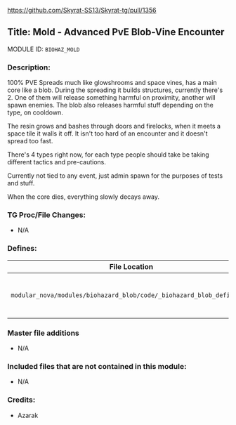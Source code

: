 https://github.com/Skyrat-SS13/Skyrat-tg/pull/1356

## Title: Mold - Advanced PvE Blob-Vine Encounter

MODULE ID: `BIOHAZ_MOLD`

### Description:

<!-- Taken from #1356's About section for now as I'm too tired to come up with a good description :v -Avunia -->

100% PVE
Spreads much like glowshrooms and space vines, has a main core like a blob. During the spreading it builds structures, currently there's 2. One of them will release something harmful on proximity, another will spawn enemies. The blob also releases harmful stuff depending on the type, on cooldown.

The resin grows and bashes through doors and firelocks, when it meets a space tile it walls it off. It isn't too hard of an encounter and it doesn't spread too fast.

There's 4 types right now, for each type people should take be taking different tactics and pre-cautions.

Currently not tied to any event, just admin spawn for the purposes of tests and stuff.

When the core dies, everything slowly decays away.

### TG Proc/File Changes:

- N/A

### Defines:

| File Location                                                         | Defines                                                                                                                                  |
| --------------------------------------------------------------------- | ---------------------------------------------------------------------------------------------------------------------------------------- |
| `modular_nova/modules/biohazard_blob/code/_biohazard_blob_defines.dm` | `BIO_MOLD_TYPE_FUNGUS`<br>`BIO_MOLD_TYPE_FIRE`<br>`BIO_MOLD_TYPE_EMP`<br>`BIO_MOLD_TYPE_TOXIC`<br>`ALL_BIO_BLOB_TYPES`<br>`FACTION_MOLD` |

### Master file additions

- N/A

### Included files that are not contained in this module:

- N/A

### Credits:

- Azarak
